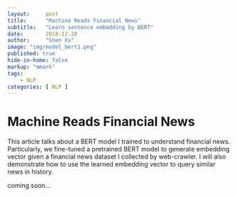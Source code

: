 ```yaml
---
layout:     post
title:      "Machine Reads Financial News"
subtitle:   "Learn sentence embedding by BERT"
date:       2018-12-28
author:     "Shen Xu"
image: "img/model_bert1.png"
published: true
hide-in-home: false
markup: "mmark"
tags:
    - NLP
categories: [ NLP ]
---
```



Machine Reads Financial News
==================================

This article talks about a BERT model I trained to understand financial news. Particularly, we fine-tuned a pretrained BERT model to generate embedding vector given a financial news dataset I collected by web-crawler. I will also demonstrate how to use the learned embedding vector to query similar news in history.

coming soon...
